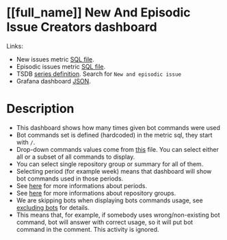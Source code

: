 <h1 id="kubernetes-dashboard">[[full_name]] New And Episodic Issue Creators dashboard</h1>
<p>Links:</p>
<ul>
<li>New issues metric <a href="https://github.com/cncf/devstats/blob/master/metrics/kubernetes/new_issues.sql" target="_blank">SQL file</a>.</li>
<li>Episodic issues metric <a href="https://github.com/cncf/devstats/blob/master/metrics/kubernetes/episodic_issues.sql" target="_blank">SQL file</a>.</li>
<li>TSDB <a href="https://github.com/cncf/devstats/blob/master/metrics/kubernetes/metrics.yaml" target="_blank">series definition</a>. Search for <code>New and episodic issue</code></li>
<li>Grafana dashboard <a href="https://github.com/cncf/devstats/blob/master/grafana/dashboards/kubernetes/new-and-episodic-issue-creators.json" target="_blank">JSON</a>.</li>
</ul>
<h1 id="description">Description</h1>
<ul>
<li>This dashboard shows how many times given bot commands were used</li>
<li>Bot commands set is defined (hardcoded) in the metric sql, they start with <code>/</code>.</li>
<li>Drop-down commands values come from <a href="https://github.com/cncf/devstats/blob/master/metrics/kubernetes/bot_commands_tags.sql" target="_blank">this</a> file. You can select either all or a subset of all commands to display.</li>
<li>You can select single repository group or summary for all of them.</li>
<li>Selecting period (for example week) means that dashboard will show bot commands used in those periods.</li>
<li>See <a href="https://github.com/cncf/devstats/blob/master/docs/periods.md" target="_blank">here</a> for more informations about periods.</li>
<li>See <a href="https://github.com/cncf/devstats/blob/master/docs/repository_groups.md" target="_blank">here</a> for more informations about repository groups.</li>
<li>We are skipping bots when displaying bots commands usage, see <a href="https://github.com/cncf/devstats/blob/master/docs/excluding_bots.md" target="_blank">excluding bots</a> for details.</li>
<li>This means that, for example, if somebody uses wrong/non-existing bot command, bot will answer with correct usage, so it will put bot command in the comment. This activity is ignored.</li>
</ul>
